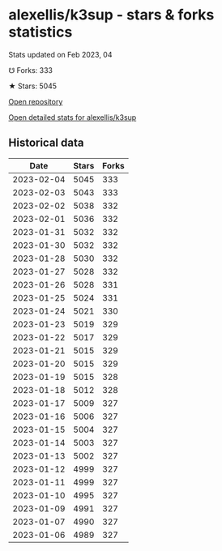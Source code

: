 # alexellis/k3sup - stars & forks statistics

Stats updated on Feb 2023, 04

☋ Forks: 333

★ Stars: 5045

[Open repository](https://github.com/alexellis/k3sup)

[Open detailed stats for alexellis/k3sup](https://reviewgithub.com/rep/alexellis/k3sup)

## Historical data
| Date | Stars | Forks |
|------|-------|-------|
| 2023-02-04 | 5045 | 333 | 
| 2023-02-03 | 5043 | 333 | 
| 2023-02-02 | 5038 | 332 | 
| 2023-02-01 | 5036 | 332 | 
| 2023-01-31 | 5032 | 332 | 
| 2023-01-30 | 5032 | 332 | 
| 2023-01-28 | 5030 | 332 | 
| 2023-01-27 | 5028 | 332 | 
| 2023-01-26 | 5028 | 331 | 
| 2023-01-25 | 5024 | 331 | 
| 2023-01-24 | 5021 | 330 | 
| 2023-01-23 | 5019 | 329 | 
| 2023-01-22 | 5017 | 329 | 
| 2023-01-21 | 5015 | 329 | 
| 2023-01-20 | 5015 | 329 | 
| 2023-01-19 | 5015 | 328 | 
| 2023-01-18 | 5012 | 328 | 
| 2023-01-17 | 5009 | 327 | 
| 2023-01-16 | 5006 | 327 | 
| 2023-01-15 | 5004 | 327 | 
| 2023-01-14 | 5003 | 327 | 
| 2023-01-13 | 5002 | 327 | 
| 2023-01-12 | 4999 | 327 | 
| 2023-01-11 | 4999 | 327 | 
| 2023-01-10 | 4995 | 327 | 
| 2023-01-09 | 4991 | 327 | 
| 2023-01-07 | 4990 | 327 | 
| 2023-01-06 | 4989 | 327 | 

